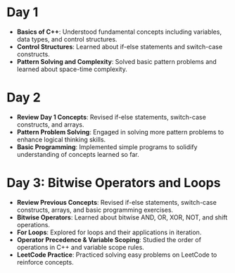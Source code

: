 # Day 1

- **Basics of C++**: Understood fundamental concepts including variables, data types, and control structures.
- **Control Structures**: Learned about if-else statements and switch-case constructs.
- **Pattern Solving and Complexity**: Solved basic pattern problems and learned about space-time complexity.


# Day 2

- **Review Day 1 Concepts**: Revised if-else statements, switch-case constructs, and arrays.
- **Pattern Problem Solving**: Engaged in solving more pattern problems to enhance logical thinking skills.
- **Basic Programming**: Implemented simple programs to solidify understanding of concepts learned so far.


# Day 3: Bitwise Operators and Loops

- **Review Previous Concepts**: Revised if-else statements, switch-case constructs, arrays, and basic programming exercises.
- **Bitwise Operators**: Learned about bitwise AND, OR, XOR, NOT, and shift operations.
- **For Loops**: Explored for loops and their applications in iteration.
- **Operator Precedence & Variable Scoping**: Studied the order of operations in C++ and variable scope rules.
- **LeetCode Practice**: Practiced solving easy problems on LeetCode to reinforce concepts.
